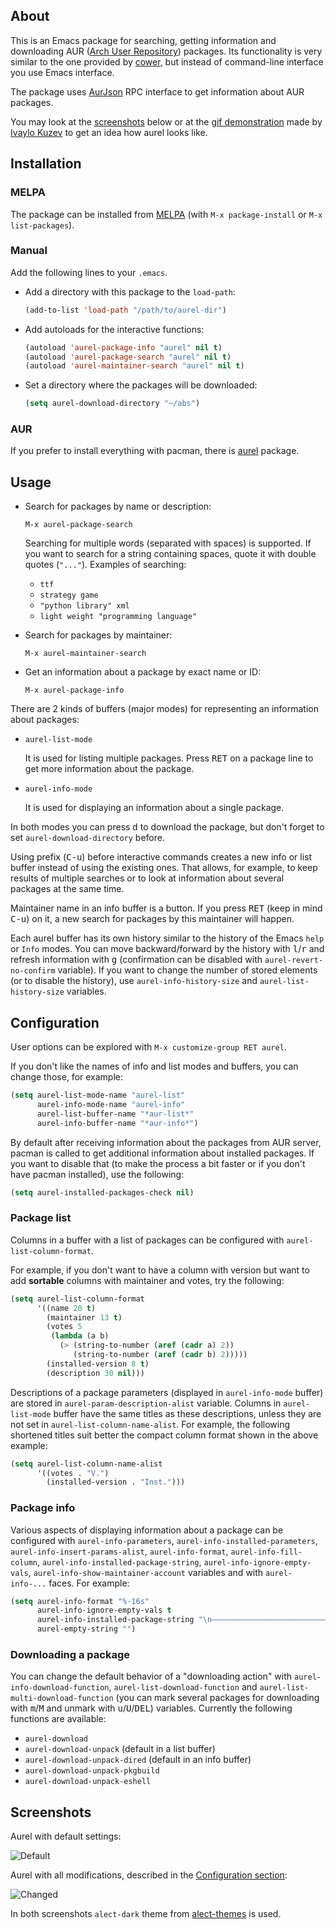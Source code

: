 ## About

This is an Emacs package for searching, getting information and
downloading AUR ([Arch User Repository](https://aur.archlinux.org/))
packages.  Its functionality is very similar to the one provided by
[cower](http://github.com/falconindy/cower), but instead of command-line
interface you use Emacs interface.

The package uses [AurJson](https://wiki.archlinux.org/index.php/AurJson)
RPC interface to get information about AUR packages.

You may look at the [screenshots](#screenshots) below or at the
[gif demonstration](http://storage6.static.itmages.ru/i/14/0214/h_1392417865_1725281_347829e62b.gif)
made by [Ivaylo Kuzev](https://github.com/ivoarch) to get an idea how
aurel looks like.

## Installation

### MELPA

The package can be installed from [MELPA](http://melpa.milkbox.net)
(with `M-x package-install` or `M-x list-packages`).

### Manual

Add the following lines to your `.emacs`.

- Add a directory with this package to the `load-path`:

  ```lisp
  (add-to-list 'load-path "/path/to/aurel-dir")
  ```

- Add autoloads for the interactive functions:

  ```lisp
  (autoload 'aurel-package-info "aurel" nil t)
  (autoload 'aurel-package-search "aurel" nil t)
  (autoload 'aurel-maintainer-search "aurel" nil t)
  ```

- Set a directory where the packages will be downloaded:

  ```lisp
  (setq aurel-download-directory "~/abs")
  ```

### AUR

If you prefer to install everything with pacman, there is
[aurel](https://aur.archlinux.org/packages/aurel) package.

## Usage

- Search for packages by name or description:

  `M-x aurel-package-search`

  Searching for multiple words (separated with spaces) is supported.  If
  you want to search for a string containing spaces, quote it with
  double quotes (`"..."`). Examples of searching:

  + `ttf`
  + `strategy game`
  + `"python library" xml`
  + `light weight "programming language"`

- Search for packages by maintainer:

  `M-x aurel-maintainer-search`

- Get an information about a package by exact name or ID:

  `M-x aurel-package-info`

There are 2 kinds of buffers (major modes) for representing an
information about packages:

- `aurel-list-mode`

  It is used for listing multiple packages.  Press <kbd>RET</kbd> on a
  package line to get more information about the package.

- `aurel-info-mode`

  It is used for displaying an information about a single package.

In both modes you can press <kbd>d</kbd> to download the package, but
don't forget to set `aurel-download-directory` before.

Using prefix (<kbd>C-u</kbd>) before interactive commands creates a new
info or list buffer instead of using the existing ones.  That allows,
for example, to keep results of multiple searches or to look at
information about several packages at the same time.

Maintainer name in an info buffer is a button.  If you press
<kbd>RET</kbd> (keep in mind <kbd>C-u</kbd>) on it, a new search for
packages by this maintainer will happen.

Each aurel buffer has its own history similar to the history of the
Emacs `help` or `Info` modes.  You can move backward/forward by the
history with <kbd>l</kbd>/<kbd>r</kbd> and refresh information with
<kbd>g</kbd> (confirmation can be disabled with
`aurel-revert-no-confirm` variable).  If you want to change the number
of stored elements (or to disable the history), use
`aurel-info-history-size` and `aurel-list-history-size` variables.

## Configuration

User options can be explored with ``M-x customize-group RET aurel``.

If you don't like the names of info and list modes and buffers, you can
change those, for example:

```lisp
(setq aurel-list-mode-name "aurel-list"
      aurel-info-mode-name "aurel-info"
      aurel-list-buffer-name "*aur-list*"
      aurel-info-buffer-name "*aur-info*")
```

By default after receiving information about the packages from AUR
server, pacman is called to get additional information about installed
packages.  If you want to disable that (to make the process a bit
faster or if you don't have pacman installed), use the following:

```lisp
(setq aurel-installed-packages-check nil)
```

### Package list

Columns in a buffer with a list of packages can be configured with
`aurel-list-column-format`.

For example, if you don't want to have a column with version but want to
add **sortable** columns with maintainer and votes, try the following:

```lisp
(setq aurel-list-column-format
      '((name 20 t)
        (maintainer 13 t)
        (votes 5
         (lambda (a b)
           (> (string-to-number (aref (cadr a) 2))
              (string-to-number (aref (cadr b) 2)))))
        (installed-version 8 t)
        (description 30 nil)))
```

Descriptions of a package parameters (displayed in `aurel-info-mode`
buffer) are stored in `aurel-param-description-alist` variable.  Columns
in `aurel-list-mode` buffer have the same titles as these descriptions,
unless they are not set in `aurel-list-column-name-alist`.  For example,
the following shortened titles suit better the compact column format
shown in the above example:

```lisp
(setq aurel-list-column-name-alist
      '((votes . "V.")
        (installed-version . "Inst.")))
```

### Package info

Various aspects of displaying information about a package can be
configured with `aurel-info-parameters`,
`aurel-info-installed-parameters`, `aurel-info-insert-params-alist`,
`aurel-info-format`, `aurel-info-fill-column`,
`aurel-info-installed-package-string`, `aurel-info-ignore-empty-vals`,
`aurel-info-show-maintainer-account` variables and with `aurel-info-...`
faces.  For example:

```lisp
(setq aurel-info-format "%-16s"
      aurel-info-ignore-empty-vals t
      aurel-info-installed-package-string "\n————————————————————————————————\n\n"
      aurel-empty-string "")
```

### Downloading a package

You can change the default behavior of a "downloading action" with
`aurel-info-download-function`, `aurel-list-download-function` and
`aurel-list-multi-download-function` (you can mark several packages for
downloading with <kbd>m</kbd>/<kbd>M</kbd> and unmark with
<kbd>u</kbd>/<kbd>U</kbd>/<kbd>DEL</kbd>) variables.  Currently the
following functions are available:

- `aurel-download`
- `aurel-download-unpack` (default in a list buffer)
- `aurel-download-unpack-dired` (default in an info buffer)
- `aurel-download-unpack-pkgbuild`
- `aurel-download-unpack-eshell`

## Screenshots

Aurel with default settings:

![Default](http://i.imgur.com/okR2x9q.png)

Aurel with all modifications, described in the
[Configuration section](#configuration):

![Changed](http://i.imgur.com/1JxaebN.png)

In both screenshots `alect-dark` theme from
[alect-themes](https://github.com/alezost/alect-themes) is used.

